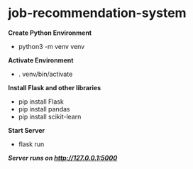 # job-recommendation-system


**Create Python Environment**
 - python3 -m venv venv

**Activate Environment**
 - . venv/bin/activate

**Install Flask and other libraries**
- pip install Flask
- pip install pandas
- pip install scikit-learn

**Start Server**
- flask run

***Server runs on http://127.0.0.1:5000***